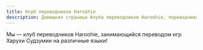 ```yaml
---
title: Клуб переводчиков Haroohie
description: Домашняя страница Клуба переводчиков Haroohie, переводчиков игр о Харухи Судзумии.
---
```


Мы — клуб переводчиков Haroohie, занимающийся переводом игр Харухи Судзумии на различные языки!